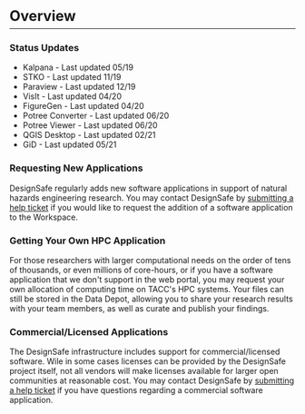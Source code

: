 <h3 style="font-size: 25px; margin-bottom: 7px;">Overview</h3>

<hr style="margin-top: 0px;">
<h3>Status Updates</h3>

<ul>
<li>Kalpana - Last updated 05/19</li>
<li>STKO - Last updated 11/19</li>
<li>Paraview - Last updated 12/19</li>
<li>VisIt - Last updated 04/20</li>
<li>FigureGen - Last updated 04/20</li>
<li>Potree Converter - Last updated 06/20</li>
<li>Potree Viewer - Last updated 06/20</li>
<li>QGIS Desktop - Last updated 02/21</li>
<li>GiD -  Last updated 05/21</li>
</ul>

<h3>Requesting New Applications</h3>

DesignSafe regularly adds new software applications in support of natural hazards engineering research. You may contact DesignSafe by <a href="/help/new-ticket/">submitting a help ticket</a> if you would like to request the addition of a software application to the Workspace.

<h3>Getting Your Own HPC Application</h3>

For those researchers with larger computational needs on the order of tens of thousands, or even millions of core-hours, or if you have a software application that we don't support in the web portal, you may request your own allocation of computing time on TACC's HPC systems. Your files can still be stored in the Data Depot, allowing you to share your research results with your team members, as well as curate and publish your findings.

<h3>Commercial/Licensed Applications</h3>

The DesignSafe infrastructure includes support for commercial/licensed software. Wile in some cases licenses can be provided by the DesignSafe project itself, not all vendors will make licenses available for larger open communities at reasonable cost. You may contact DesignSafe by <a href="/help/new-ticket/">submitting a help ticket</a> if you have questions regarding a commercial software application.

